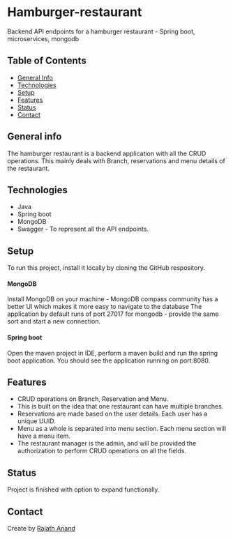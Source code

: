 # Hamburger-restaurant
Backend API endpoints for a hamburger restaurant - Spring boot, microservices, mongodb

## Table of Contents
* [General Info](#general-info)
* [Technologies](#technologies)
* [Setup](#setup)
* [Features](#features)
* [Status](#status)
* [Contact](#contact)

## General info
The hamburger restaurant is a backend application with all the CRUD operations. This mainly deals with Branch, reservations and menu details of the restaurant.

## Technologies
* Java
* Spring boot
* MongoDB
* Swagger - To represent all the API endpoints.

## Setup
To run this project, install it locally by cloning the GitHub respository.
#### MongoDB
Install MongoDB on your machine - MongoDB compass community has a better UI which makes it more easy to navigate to the database
The application by default runs of port 27017 for mongodb - provide the same sort and start a new connection.
#### Spring boot
Open the maven project in IDE, perform a maven build and run the spring boot application. You should see the application running on port:8080.

## Features
* CRUD operations on Branch, Reservation and Menu.
* This is built on the idea that one restaurant can have multiple branches.
* Reservations are made based on the user details. Each user has a unique UUID.
* Menu as a whole is separated into menu section. Each menu section will have a menu item.
* The restaurant manager is the admin, and will be provided the authorization to perform CRUD operations on all the fields.

## Status
Project is finished with option to expand functionally.

## Contact
Create by [Rajath Anand](http://linkedin.com/in/rajathanand)

